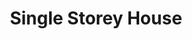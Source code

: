 ---
layout: post
categories: [sale, house]
title: "Single Storey House"
price: "20 Lac"
baths: "1"
workshops: "1 Kitchen"
address: "Street No.2, Suraj Miani Road"
type: "HOUSE FOR SALE"
area: "3 Marla"
---